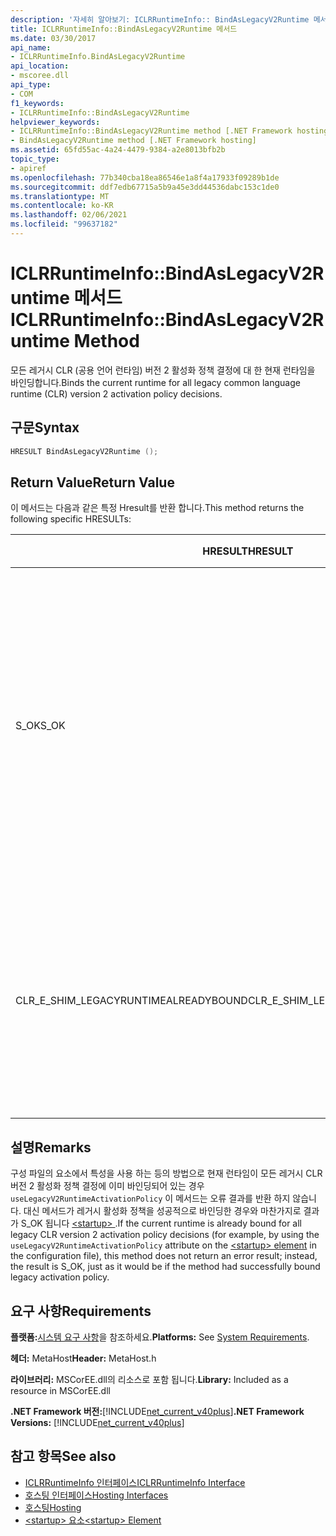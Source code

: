 ```yaml
---
description: '자세히 알아보기: ICLRRuntimeInfo:: BindAsLegacyV2Runtime 메서드'
title: ICLRRuntimeInfo::BindAsLegacyV2Runtime 메서드
ms.date: 03/30/2017
api_name:
- ICLRRuntimeInfo.BindAsLegacyV2Runtime
api_location:
- mscoree.dll
api_type:
- COM
f1_keywords:
- ICLRRuntimeInfo::BindAsLegacyV2Runtime
helpviewer_keywords:
- ICLRRuntimeInfo::BindAsLegacyV2Runtime method [.NET Framework hosting]
- BindAsLegacyV2Runtime method [.NET Framework hosting]
ms.assetid: 65fd55ac-4a24-4479-9384-a2e8013bfb2b
topic_type:
- apiref
ms.openlocfilehash: 77b340cba18ea86546e1a8f4a17933f09289b1de
ms.sourcegitcommit: ddf7edb67715a5b9a45e3dd44536dabc153c1de0
ms.translationtype: MT
ms.contentlocale: ko-KR
ms.lasthandoff: 02/06/2021
ms.locfileid: "99637182"
---
```

# <a name="iclrruntimeinfobindaslegacyv2runtime-method"></a><span data-ttu-id="f096a-103">ICLRRuntimeInfo::BindAsLegacyV2Runtime 메서드</span><span class="sxs-lookup"><span data-stu-id="f096a-103">ICLRRuntimeInfo::BindAsLegacyV2Runtime Method</span></span>

<span data-ttu-id="f096a-104">모든 레거시 CLR (공용 언어 런타임) 버전 2 활성화 정책 결정에 대 한 현재 런타임을 바인딩합니다.</span><span class="sxs-lookup"><span data-stu-id="f096a-104">Binds the current runtime for all legacy common language runtime (CLR) version 2 activation policy decisions.</span></span>  
  
## <a name="syntax"></a><span data-ttu-id="f096a-105">구문</span><span class="sxs-lookup"><span data-stu-id="f096a-105">Syntax</span></span>  
  
```cpp  
HRESULT BindAsLegacyV2Runtime ();  
```  
  
## <a name="return-value"></a><span data-ttu-id="f096a-106">Return Value</span><span class="sxs-lookup"><span data-stu-id="f096a-106">Return Value</span></span>  

 <span data-ttu-id="f096a-107">이 메서드는 다음과 같은 특정 Hresult를 반환 합니다.</span><span class="sxs-lookup"><span data-stu-id="f096a-107">This method returns the following specific HRESULTs:</span></span>  
  
|<span data-ttu-id="f096a-108">HRESULT</span><span class="sxs-lookup"><span data-stu-id="f096a-108">HRESULT</span></span>|<span data-ttu-id="f096a-109">설명</span><span class="sxs-lookup"><span data-stu-id="f096a-109">Description</span></span>|  
|-------------|-----------------|  
|<span data-ttu-id="f096a-110">S_OK</span><span class="sxs-lookup"><span data-stu-id="f096a-110">S_OK</span></span>|<span data-ttu-id="f096a-111">바인딩이 성공 했거나이 런타임이 이미 레거시 CLR 버전 2 활성화 정책 런타임으로 바인딩되어 있습니다.</span><span class="sxs-lookup"><span data-stu-id="f096a-111">Either binding succeeded, or this runtime was already bound as the legacy CLR version 2 activation policy runtime.</span></span>|  
|<span data-ttu-id="f096a-112">CLR_E_SHIM_LEGACYRUNTIMEALREADYBOUND</span><span class="sxs-lookup"><span data-stu-id="f096a-112">CLR_E_SHIM_LEGACYRUNTIMEALREADYBOUND</span></span>|<span data-ttu-id="f096a-113">다른 런타임이 이미 레거시 CLR 버전 2 활성화 정책에 바인딩되어 있습니다.</span><span class="sxs-lookup"><span data-stu-id="f096a-113">A different runtime was already bound to the legacy CLR version 2 activation policy.</span></span>|  
  
## <a name="remarks"></a><span data-ttu-id="f096a-114">설명</span><span class="sxs-lookup"><span data-stu-id="f096a-114">Remarks</span></span>  

 <span data-ttu-id="f096a-115">구성 파일의 요소에서 특성을 사용 하는 등의 방법으로 현재 런타임이 모든 레거시 CLR 버전 2 활성화 정책 결정에 이미 바인딩되어 있는 경우 `useLegacyV2RuntimeActivationPolicy` 이 메서드는 오류 결과를 반환 하지 않습니다. 대신 메서드가 레거시 활성화 정책을 성공적으로 바인딩한 경우와 마찬가지로 결과가 S_OK 됩니다 [ \<startup> ](../../configure-apps/file-schema/startup/startup-element.md) .</span><span class="sxs-lookup"><span data-stu-id="f096a-115">If the current runtime is already bound for all legacy CLR version 2 activation policy decisions (for example, by using the `useLegacyV2RuntimeActivationPolicy` attribute on the [\<startup> element](../../configure-apps/file-schema/startup/startup-element.md) in the configuration file), this method does not return an error result; instead, the result is S_OK, just as it would be if the method had successfully bound legacy activation policy.</span></span>  
  
## <a name="requirements"></a><span data-ttu-id="f096a-116">요구 사항</span><span class="sxs-lookup"><span data-stu-id="f096a-116">Requirements</span></span>  

 <span data-ttu-id="f096a-117">**플랫폼:**[시스템 요구 사항](../../get-started/system-requirements.md)을 참조하세요.</span><span class="sxs-lookup"><span data-stu-id="f096a-117">**Platforms:** See [System Requirements](../../get-started/system-requirements.md).</span></span>  
  
 <span data-ttu-id="f096a-118">**헤더:** MetaHost</span><span class="sxs-lookup"><span data-stu-id="f096a-118">**Header:** MetaHost.h</span></span>  
  
 <span data-ttu-id="f096a-119">**라이브러리:** MSCorEE.dll의 리소스로 포함 됩니다.</span><span class="sxs-lookup"><span data-stu-id="f096a-119">**Library:** Included as a resource in MSCorEE.dll</span></span>  
  
 <span data-ttu-id="f096a-120">**.NET Framework 버전:**[!INCLUDE[net_current_v40plus](../../../../includes/net-current-v40plus-md.md)]</span><span class="sxs-lookup"><span data-stu-id="f096a-120">**.NET Framework Versions:** [!INCLUDE[net_current_v40plus](../../../../includes/net-current-v40plus-md.md)]</span></span>  
  
## <a name="see-also"></a><span data-ttu-id="f096a-121">참고 항목</span><span class="sxs-lookup"><span data-stu-id="f096a-121">See also</span></span>

- [<span data-ttu-id="f096a-122">ICLRRuntimeInfo 인터페이스</span><span class="sxs-lookup"><span data-stu-id="f096a-122">ICLRRuntimeInfo Interface</span></span>](iclrruntimeinfo-interface.md)
- [<span data-ttu-id="f096a-123">호스팅 인터페이스</span><span class="sxs-lookup"><span data-stu-id="f096a-123">Hosting Interfaces</span></span>](hosting-interfaces.md)
- [<span data-ttu-id="f096a-124">호스팅</span><span class="sxs-lookup"><span data-stu-id="f096a-124">Hosting</span></span>](index.md)
- [<span data-ttu-id="f096a-125">\<startup> 요소</span><span class="sxs-lookup"><span data-stu-id="f096a-125">\<startup> Element</span></span>](../../configure-apps/file-schema/startup/startup-element.md)
